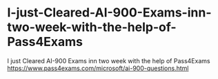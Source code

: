 # I-just-Cleared-AI-900-Exams-inn-two-week-with-the-help-of-Pass4Exams
I just Cleared AI-900 Exams inn two week with the help of Pass4Exams https://www.pass4exams.com/microsoft/ai-900-questions.html
